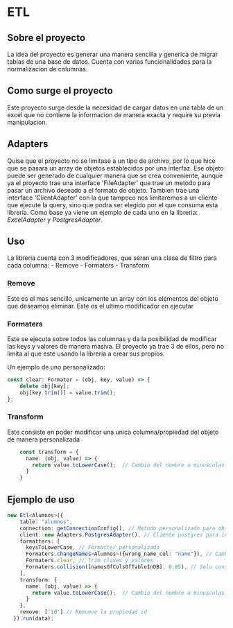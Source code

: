 # ETL

## Sobre el proyecto

La idea del proyecto es generar una manera sencilla y generica de migrar tablas de una base de datos.
Cuenta con varias funcionalidades para la normalizacion de columnas.

## Como surge el proyecto

Este proyecto surge desde la necesidad de cargar datos en una tabla de un excel que no contiene la informacion de manera exacta
y require su previa manipulacion.

## Adapters

Quise que el proyecto no se limitase a un tipo de archivo, por lo que hice que se pasara
un array de objetos establecidos por una interfaz. Ese objeto puede ser generado de cualquier manera que se crea conveniente, aunque ya el proyecto trae una interface 'FileAdapter' que trae un metodo para pasar un archivo deseado a el formato de objeto.
Tambien trae una interface 'ClientAdapter' con la que tampoco nos limitaremos a un cliente que ejecute la query, sino que podra ser
elegido por el que consuma esta libreria.
Como base ya viene un ejemplo de cada uno en la libreria: *ExcelAdapter* y *PostgresAdapter*.

## Uso

La libreria cuenta con 3 modificadores, que seran una clase de filtro para cada columna:
    - Remove
    - Formaters
    - Transform

### Remove

Este es el mas sencillo, unicamente un array con los elementos del objeto que deseamos eliminar. Este es el ultimo modificador en ejecutar

### Formaters

Este se ejecuta sobre todos las columnas y da la posibilidad de modificar las keys y valores de manera masiva. El proyecto ya trae
3 de ellos, pero no limita al que este usando la libreria a crear sus propios.

Un ejemplo de uno personalizado:

```typescript
const clear: Formater = (obj, key, value) => {
    delete obj[key];
    obj[key.trim()] = value.trim();
};
```

### Transform

Este consiste en poder modificar una unica columna/propiedad del objeto de manera personalizada

```typescript
    const transform = {
      name: (obj, value) => {
        return value.toLowerCase();  // Cambio del nombre a minusculas
      }
    }
```

## Ejemplo de uso

```typescript
new Etl<Alumnos>({
    table: "alumnos",
    connection: getConnectionConfig(), // Metodo personalizado para obtener informacion
    client: new Adapters.PostgresAdapter(), // Cliente postgres para insertar data
    formatters: [
      keysToLowerCase, // Formatter personalizado
      Formaters.changeNames<Alumnos>({wrong_name_col: "name"}), // Cambia el nombre de las claves en la data a el nombre de la columna en la base de datos
      Formaters.clear, // Trim claves y valores
      Formaters.collision([namesOfColsOfTableInDB], 0.85), // Solo conserva las propiedades del objeto que colisionan con el array pasado (la idea que sea las columnas que desea insertar en su tabla)
    ],
    transform: {
      name: (obj, value) => {
        return value.toLowerCase();  // Cambio del nombre a minusculas
      }
    },
    remove: ['id'] // Remueve la propiedad id
  }).run(data);
```
